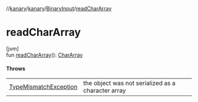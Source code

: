 //[kanary](../../../index.md)/[kanary](../index.md)/[BinaryInput](index.md)/[readCharArray](read-char-array.md)

# readCharArray

[jvm]\
fun [readCharArray](read-char-array.md)(): [CharArray](https://kotlinlang.org/api/latest/jvm/stdlib/kotlin/-char-array/index.html)

#### Throws

| | |
|---|---|
| [TypeMismatchException](../-type-mismatch-exception/index.md) | the object was not serialized as a character array |
